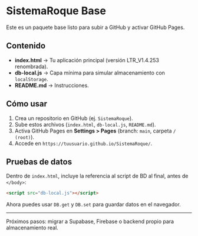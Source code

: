 # SistemaRoque Base

Este es un paquete base listo para subir a GitHub y activar GitHub Pages.

## Contenido

- **index.html** → Tu aplicación principal (versión LTR_V1.4.253 renombrada).
- **db-local.js** → Capa mínima para simular almacenamiento con `localStorage`.
- **README.md** → Instrucciones.

## Cómo usar

1. Crea un repositorio en GitHub (ej. `SistemaRoque`).
2. Sube estos archivos (`index.html`, `db-local.js`, `README.md`).
3. Activa GitHub Pages en **Settings > Pages** (branch: `main`, carpeta `/ (root)`).
4. Accede en `https://tuusuario.github.io/SistemaRoque/`.

## Pruebas de datos

Dentro de `index.html`, incluye la referencia al script de BD al final, antes de `</body>`:

```html
<script src="db-local.js"></script>
```

Ahora puedes usar `DB.get` y `DB.set` para guardar datos en el navegador.

---

Próximos pasos: migrar a Supabase, Firebase o backend propio para almacenamiento real.
